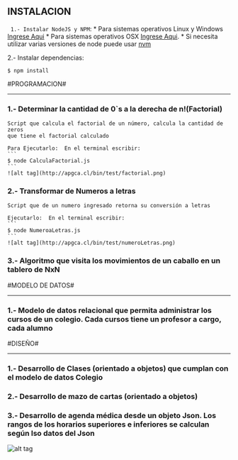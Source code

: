 ## INSTALACION  ##
`
1.- Instalar NodeJS y NPM`: 
	* Para sistemas operativos Linux 	y Windows [Ingrese Aqui](http://www.w3resource.com/node.js/installing-node.js-windows-and-linux.php)
	* Para sistemas operativos OSX [Ingrese Aqui](https://coolestguidesontheplanet.com/installing-node-js-on-macos/). 
	* Si necesita utilizar varias versiones de node puede usar [nvm](https://github.com/creationix/nvm)

2.- Instalar dependencias:   
```
$ npm install
```


#PROGRAMACION#
___________________________________________________________________________

### 1.- Determinar la cantidad de 0`s a la derecha de n!(Factorial) ###
	
	Script que calcula el factorial de un número, calcula la cantidad de zeros
	que tiene el factorial calculado
	
	Para Ejecutarlo:  En el terminal escribir:
	```
	$ node CalculaFactorial.js
	```
	![alt tag](http://apgca.cl/bin/test/factorial.png)





### 2.- Transformar de Numeros a letras ###

	Script que de un numero ingresado retorna su conversión a letras

	Ejecutarlo:  En el terminal escribir:
	```
	$ node NumeroaLetras.js
	```
	![alt tag](http://apgca.cl/bin/test/numeroLetras.png)



### 3.- Algoritmo que visita los movimientos de un caballo en un tablero de NxN ###


#MODELO DE DATOS#
___________________________________________________________________________

### 1.- Modelo de datos relacional que permita administrar los cursos de un colegio. Cada cursos tiene un profesor a cargo, cada alumno 



#DISEÑO#
___________________________________________________________________________

### 1.- Desarrollo de Clases (orientado a objetos) que cumplan con el modelo de datos Colegio

### 2.- Desarrollo de mazo de cartas (orientado a objetos)

### 3.- Desarrollo de agenda médica desde un objeto Json.  Los rangos de los horarios superiores e inferiores se calculan según lso datos del Json
![alt tag](http://apgca.cl/bin/test/agenda.png)





